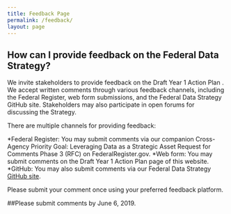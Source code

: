 ```yaml
---
title: Feedback Page
permalink: /feedback/
layout: page
---
```


## How can I provide feedback on the Federal Data Strategy?


We invite stakeholders to provide feedback on the Draft Year 1 Action Plan . We accept written comments through various feedback channels, including the Federal Register, web form submissions, and the Federal Data Strategy GitHub site. Stakeholders may also participate in open forums for discussing the Strategy.

There are multiple channels for providing feedback:

*Federal Register: You may submit comments via our companion Cross-Agency Priority Goal: Leveraging Data as a Strategic Asset Request for Comments Phase 3 (RFC)  on FederalRegister.gov.
*Web form: You may submit comments on the Draft Year 1 Action Plan  page of this website.
*GitHub: You may also submit comments via our Federal Data Strategy [GitHub site](https://github.com/GSA/data-strategy/issues/new).

Please submit your comment once using your preferred feedback platform.

##Please submit comments by June 6, 2019. 
 


